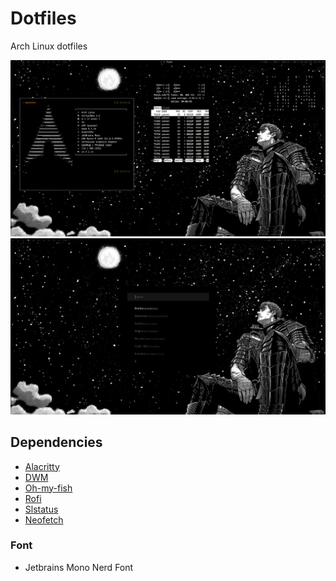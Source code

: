 # Dotfiles
Arch Linux dotfiles

![image1](https://github.com/YassenA/dotfiles/blob/main/wallpaper/ArchLayoutDotfiles.PNG?raw=true) 
![image2](https://github.com/YassenA/dotfiles/blob/main/wallpaper/ArchLayoutDotfilesRofi.PNG?raw=true) 
## Dependencies
- [Alacritty](https://github.com/alacritty/alacritty)
- [DWM](https://dwm.suckless.org/)
- [Oh-my-fish](https://github.com/oh-my-fish/oh-my-fish)
- [Rofi](https://github.com/davatorium/rofi)
- [Slstatus](https://github.com/drkhsh/slstatus)
- [Neofetch](https://github.com/Chick2D/neofetch-themes)
### Font
- Jetbrains Mono Nerd Font
